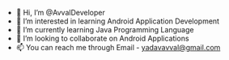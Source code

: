 - 👋 Hi, I’m @AvvalDeveloper
- 👀 I’m interested in learning Android Application Development
- 🌱 I’m currently learning Java Programming Language
- 💞️ I’m looking to collaborate on Android Applications
- 📫 You can reach me through Email - yadavavval@gmail.com

<!---
AvvalDeveloper/AvvalDeveloper is a ✨ special ✨ repository because its `README.md` (this file) appears on your GitHub profile.
You can click the Preview link to take a look at your changes.
--->
